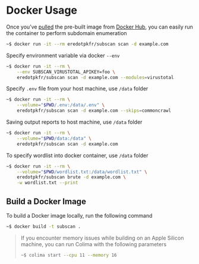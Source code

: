# Docker Usage

Once you’ve [pulled](../../quickstart/install.md#pull-docker-image) the pre-built image from [Docker Hub](https://hub.docker.com/), you can easily run the container to perform subdomain enumeration

```bash
~$ docker run -it --rm eredotpkfr/subscan scan -d example.com
```

Specify environment variable via docker `--env`

```bash
~$ docker run -it --rm \
    --env SUBSCAN_VIRUSTOTAL_APIKEY=foo \
    eredotpkfr/subscan scan -d example.com --modules=virustotal
```

Specify `.env` file from your host machine, use `/data` folder

```bash
~$ docker run -it --rm \
    --volume="$PWD/.env:/data/.env" \
    eredotpkfr/subscan scan -d example.com --skips=commoncrawl
```

Saving output reports to host machine, use `/data` folder

```bash
~$ docker run -it --rm \
    --volume="$PWD/data:/data" \
    eredotpkfr/subscan scan -d example.com
```

To specify wordlist into docker container, use `/data` folder

```bash
~$ docker run -it --rm \
    --volume="$PWD/wordlist.txt:/data/wordlist.txt" \
    eredotpkfr/subscan brute -d example.com \
    -w wordlist.txt --print
```

## Build a Docker Image

To build a Docker image locally, run the following command

```bash
~$ docker build -t subscan .
```

> If you encounter memory issues while building on an Apple Silicon machine, you can run Colima with the following parameters
>
> ```bash
> ~$ colima start --cpu 11 --memory 16
> ```
